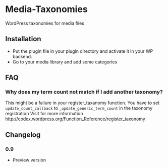 Media-Taxonomies
================

WordPress taxonomies for media files

## Installation

* Put the plugin file in your plugin directory and activate it in your WP backend.
* Go to your media library and add some categories

## FAQ

### Why does my term count not match if I add another taxonomy?

This might be a failure in your register_taxanomy function.
You have to set `update_count_callback` to `_update_generic_term_count` in the taxonomy registration
Visit for more information http://codex.wordpress.org/Function_Reference/register_taxonomy

## Changelog

### 0.9

* Preview version